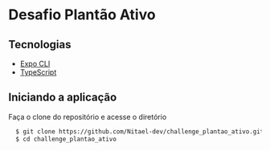 # Desafio Plantão Ativo

## Tecnologias

- [Expo CLI](https://docs.expo.dev/get-started/installation/)
- [TypeScript](https://www.typescriptlang.org/)

## Iniciando a aplicação

Faça o clone do repositório e acesse o diretório

```bash
  $ git clone https://github.com/Nitael-dev/challenge_plantao_ativo.git
  $ cd challenge_plantao_ativo
```
